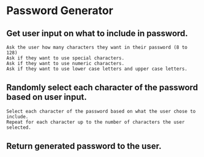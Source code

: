 # Password Generator

## Get user input on what to include in password.
    Ask the user how many characters they want in their password (8 to 128)
    Ask if they want to use special characters.
    Ask if they want to use numeric characters.
    Ask if they want to use lower case letters and upper case letters.

## Randomly select each character of the password based on user input.
    Select each character of the password based on what the user chose to include.
    Repeat for each character up to the number of characters the user selected.

## Return generated password to the user.

